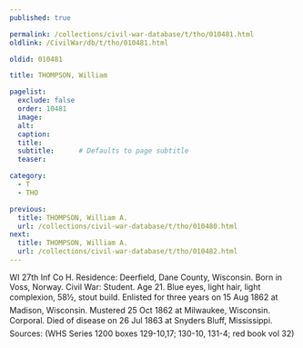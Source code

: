 ```yaml
---
published: true

permalink: /collections/civil-war-database/t/tho/010481.html
oldlink: /CivilWar/db/t/tho/010481.html

oldid: 010481

title: THOMPSON, William

pagelist:
  exclude: false
  order: 10481
  image: 
  alt:
  caption:
  title:
  subtitle:      # Defaults to page subtitle
  teaser:

category: 
  - T 
  - THO

previous:
  title: THOMPSON, William A.
  url: /collections/civil-war-database/t/tho/010480.html  
next:
  title: THOMPSON, William A.
  url: /collections/civil-war-database/t/tho/010482.html   
---
```

WI 27th Inf Co H. Residence: Deerfield, Dane County, Wisconsin. Born in Voss, Norway. Civil War: Student. Age 21. Blue eyes, light hair, light complexion, 5&#146;8&frac12;&#148;, stout build. Enlisted for three years on 15 Aug 1862 at Madison, Wisconsin. Mustered 25 Oct 1862 at Milwaukee, Wisconsin. Corporal. Died of disease on 26 Jul 1863 at Snyder&#146;s Bluff, Mississippi. Sources: (WHS Series 1200 boxes 129-10,17; 130-10, 131-4; red book vol 32)